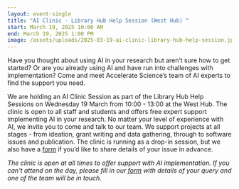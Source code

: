 ```yaml
---
layout: event-single
title: "AI Clinic - Library Hub Help Session (West Hub) "
start: March 19, 2025 10:00 AM
end: March 19, 2025 1:00 PM
image: /assets/uploads/2025-03-19-ai-clinic-library-hub-help-session.jpg
---
```

Have you thought about using AI in your research but aren’t sure how to get started? Or are you already using AI and have run into challenges with implementation? Come and meet Accelerate Science’s team of AI experts to find the support you need.

We are holding an AI Clinic Session as part of the  Library Hub Help Sessions on Wednesday 19 March from 10:00 - 13:00 at the West Hub. The clinic is open to all staff and students and offers free expert support implementing AI in your research. No matter your level of experience with AI, we invite you to come and talk to our team. We support projects at all stages - from ideation, grant writing and data gathering, through to software issues and publication. The clinic is running as a drop-in session, but we also have a [form](https://forms.office.com/Pages/ResponsePage.aspx?id=RQSlSfq9eUut41R7TzmG6SaVOxbmBOdAg9GzbnrB5IRUNDhIUjNCRkI0SjFaV1Y2VDRTR1pPWTNKOS4u) if you’d like to share details of your issue in advance.

*The clinic is open at all times to offer support with AI implementation. If you can't attend on the day, please fill in our [form](https://forms.office.com/Pages/ResponsePage.aspx?id=RQSlSfq9eUut41R7TzmG6SaVOxbmBOdAg9GzbnrB5IRUNDhIUjNCRkI0SjFaV1Y2VDRTR1pPWTNKOS4u) with details of your query and one of the team will be in touch.*